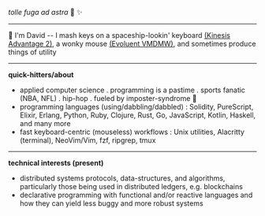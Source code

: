 _tolle fuga ad astra_ 🚀 ✨

---

👋  I'm David -- I mash keys on a spaceship-lookin' keyboard [(Kinesis Advantage 2)](https://kinesis-ergo.com/shop/advantage2/), a wonky mouse [(Evoluent VMDMW)](https://evoluent.com/products/vmdmw/), and sometimes produce things of utility

---

**quick-hitters/about**

- applied computer science . programming is a pastime . sports fanatic (NBA, NFL) . hip-hop . fueled by imposter-syndrome 😬
- programming languages (using/dabbling/dabbled) : Solidity, PureScript, Elixir, Erlang, Python, Ruby, Clojure, Rust, Go, JavaScript, Kotlin, Haskell, and many more
- fast keyboard-centric (mouseless) workflows : Unix utilities, Alacritty (terminal), NeoVim/Vim, fzf, ripgrep, tmux

---

**technical interests (present)**

- distributed systems protocols, data-structures, and algorithms, particularly those being used in distributed ledgers, e.g. blockchains
- declarative programming with functional and/or reactive languages and how they can yield less buggy and more robust systems
